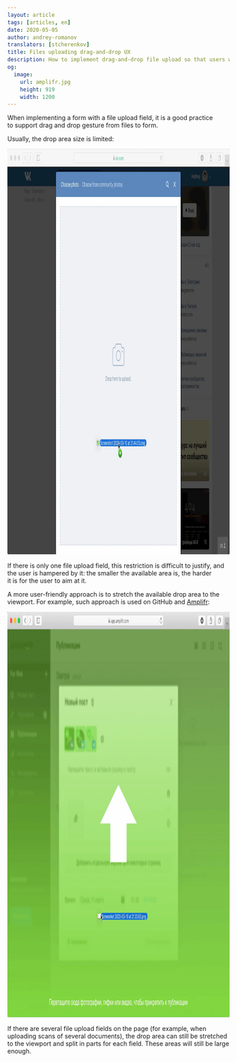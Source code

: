 ```yaml
---
layout: article
tags: [articles, en]
date: 2020-05-05
author: andrey-romanov
translators: [stcherenkov]
title: Files uploading drag-and-drop UX
description: How to implement drag-and-drop file upload so that users won’t suffer
og:
  image:
    url: amplifr.jpg
    height: 919
    width: 1200
---
```

When implementing a form with a file upload field, it is a good practice to support drag and drop gesture from files to form.

Usually, the drop area size is limited:

<img class="bordered" src="vk.jpg" alt="VK screenshot on file dragging" height="919" width="1200" />

If there is only one file upload field, this restriction is difficult to justify, and the user is hampered by it: the smaller the available area is, the harder it is for the user to aim at it.

A more user-friendly approach is to stretch the available drop area to the viewport. For example, such approach is used on GitHub and [Amplifr](https://amplifr.com):

<img src="amplifr.jpg" alt="Amplifr screenshot on file dragging" height="919" width="1200" />

If there are several file upload fields on the page (for example, when uploading scans of several documents), the drop area can still be stretched to the viewport and split in parts for each field. These areas will still be large enough.
